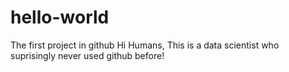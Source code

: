 # hello-world
The first project in github
Hi Humans,
This is a data scientist who suprisingly never used github before!

